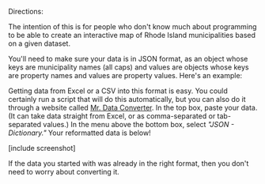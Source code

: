 Directions:

The intention of this is for people who don't know much about programming to be able to create an interactive map of Rhode Island municipalities based on a given dataset.




You'll need to make sure your data is in JSON format, as an object whose keys are municipality names (all caps) and values are objects whose keys are property names and values are property values. Here's an example:




Getting data from Excel or a CSV into this format is easy. You could certainly run a script that will do this automatically, but you can also do it through a website called [Mr. Data Converter](https://shancarter.github.io/mr-data-converter/). In the top box, paste your data. (It can take data straight from Excel, or as comma-separated or tab-separated values.) In the menu above the bottom box, select _"JSON - Dictionary."_ Your reformatted data is below!

[include screenshot]

If the data you started with was already in the right format, then you don't need to worry about converting it.
